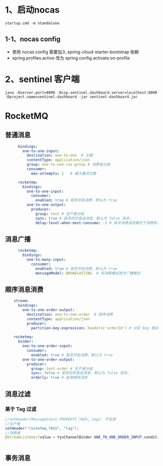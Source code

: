 # 1、启动nocas
    startup.cmd -m standalone
## 1-1、nocas config
- 使用 nocas config 需要加入 spring-cloud-starter-bootstrap 依赖
- spring.profiles.active 改为 spring.config.activate.on-profile
# 2、sentinel 客户端
    java -Dserver.port=8090 -Dcsp.sentinel.dashboard.server=localhost:8090 -Dproject.name=sentinel-dashboard -jar sentinel-dashboard.jar

# RocketMQ
## 普通消息
```yaml
      bindings:
        one-to-one-input:
          destination: one-to-one  # 主题
          contentType: application/json
          group: one-to-one-cus-group # 消费者分组
          consumer:
            max-attempts: 1   # 最大重试次数

      rocketmq:
        bindings:
          one-to-one-input:
            consumer:
              enabled: true # 是否开启消费，默认为 true
          one-to-one-output:
            producer:
              group: test # 生产者分组
              sync: true # 是否同步发送消息，默认为 false 异步。              
              delay-level-when-next-consume: -1 # 异步消费消息模式下消费失败重试策略，默认为 brocker 0  1-consumer控制 -1 直接进入死信
```
## 消息广播
```yaml
      rocketmq:
        bindings:
          one-to-many-input:
            consumer:
              enabled: true # 是否开启消费，默认为 true
              messageModel: BROADCASTING  # 将消费模式改为广播模式
```

## 顺序消息消费
```yaml
    stream:
      bindings:
        one-to-one-order-output:
          destination: one-to-one-order  # 顺序消费
          contentType: application/json
          producer:
            partition-key-expression: headers['orderId'] # 分区 key 表达式。该表达式基于 Spring EL，从消息中获得分区 key。
      
    rocketmq:
      binder:
        one-to-one-order-input:
          consumer:
            enabled: true # 是否开启消费，默认为 true
        one-to-one-order-output:
          producer:
            group: test-order # 生产者分组
            sync: false # 是否同步发送消息，默认为 false 异步。
            orderly: true # 启用顺序消息

```


## 消息过滤

### 基于 Tag 过滤
```java
//setHeader(MessageConst.PROPERTY_TAGS, tag); 不生效
//生产者
setHeader("rocketmq_TAGS", "tag");
//消费者
@StreamListener(value = YynChannelBinder.ONE_TO_ONE_ORDER_INPUT,condition = "headers['rocketmq_TAGS'] == 'tag'");

```
```yaml
```

## 事务消息
